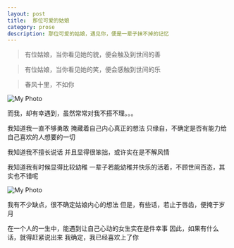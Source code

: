```yaml
---
layout: post
title:  那位可爱的姑娘
category: prose
description: 那位可爱的姑娘，遇见你，便是一辈子抹不掉的记忆
---
```



> 有位姑娘，当你看见她的貌，便会触及到世间的善

> 有位姑娘，当你看见她的笑，便会感触到世间的乐

> 春风十里，不如你

![My Photo](http://ww2.sinaimg.cn/bmiddle/9fcdce0djw1es0mdr8yksj20c80ed751.jpg)

而我，却有幸遇到，虽然常常对我不搭不理。。。

我知道我一直不够勇敢
掩藏着自己内心真正的想法
只缘自，不确定是否有能力给自己喜欢的人想要的一切


我知道我不擅长说话
并且显得很笨拙，或许实在是不解风情

我知道我有时候显得比较幼稚
一辈子若能幼稚并快乐的活着，不顾世间百态，其实也不错呢


![My Photo](http://images.enet.com.cn/egames/articleimage/201110/20111013104602772.jpg)

我有不少缺点，很不确定姑娘内心的想法
但是，有些话，若止于唇齿，便掩于岁月

在一个人的一生中，能遇到让自己心动的女生实在是件幸事
因此，如果有什么话，就得赶紧说出来
我确定，我已经喜欢上了你






